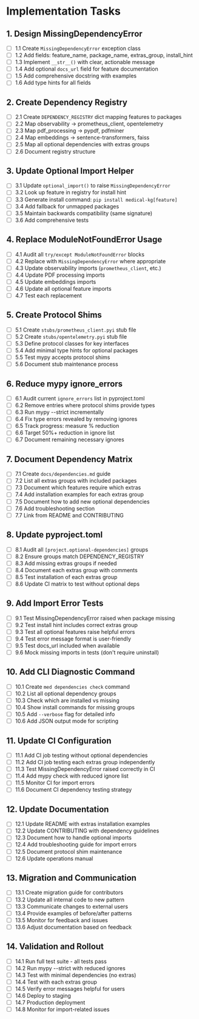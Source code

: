 # Implementation Tasks

## 1. Design MissingDependencyError

- [ ] 1.1 Create `MissingDependencyError` exception class
- [ ] 1.2 Add fields: feature_name, package_name, extras_group, install_hint
- [ ] 1.3 Implement `__str__()` with clear, actionable message
- [ ] 1.4 Add optional `docs_url` field for feature documentation
- [ ] 1.5 Add comprehensive docstring with examples
- [ ] 1.6 Add type hints for all fields

## 2. Create Dependency Registry

- [ ] 2.1 Create `DEPENDENCY_REGISTRY` dict mapping features to packages
- [ ] 2.2 Map observability → prometheus_client, opentelemetry
- [ ] 2.3 Map pdf_processing → pypdf, pdfminer
- [ ] 2.4 Map embeddings → sentence-transformers, faiss
- [ ] 2.5 Map all optional dependencies with extras groups
- [ ] 2.6 Document registry structure

## 3. Update Optional Import Helper

- [ ] 3.1 Update `optional_import()` to raise `MissingDependencyError`
- [ ] 3.2 Look up feature in registry for install hint
- [ ] 3.3 Generate install command: `pip install medical-kg[feature]`
- [ ] 3.4 Add fallback for unmapped packages
- [ ] 3.5 Maintain backwards compatibility (same signature)
- [ ] 3.6 Add comprehensive tests

## 4. Replace ModuleNotFoundError Usage

- [ ] 4.1 Audit all `try/except ModuleNotFoundError` blocks
- [ ] 4.2 Replace with `MissingDependencyError` where appropriate
- [ ] 4.3 Update observability imports (`prometheus_client`, etc.)
- [ ] 4.4 Update PDF processing imports
- [ ] 4.5 Update embeddings imports
- [ ] 4.6 Update all optional feature imports
- [ ] 4.7 Test each replacement

## 5. Create Protocol Shims

- [ ] 5.1 Create `stubs/prometheus_client.pyi` stub file
- [ ] 5.2 Create `stubs/opentelemetry.pyi` stub file
- [ ] 5.3 Define protocol classes for key interfaces
- [ ] 5.4 Add minimal type hints for optional packages
- [ ] 5.5 Test mypy accepts protocol shims
- [ ] 5.6 Document stub maintenance process

## 6. Reduce mypy ignore_errors

- [ ] 6.1 Audit current `ignore_errors` list in pyproject.toml
- [ ] 6.2 Remove entries where protocol shims provide types
- [ ] 6.3 Run mypy --strict incrementally
- [ ] 6.4 Fix type errors revealed by removing ignores
- [ ] 6.5 Track progress: measure % reduction
- [ ] 6.6 Target 50%+ reduction in ignore list
- [ ] 6.7 Document remaining necessary ignores

## 7. Document Dependency Matrix

- [ ] 7.1 Create `docs/dependencies.md` guide
- [ ] 7.2 List all extras groups with included packages
- [ ] 7.3 Document which features require which extras
- [ ] 7.4 Add installation examples for each extras group
- [ ] 7.5 Document how to add new optional dependencies
- [ ] 7.6 Add troubleshooting section
- [ ] 7.7 Link from README and CONTRIBUTING

## 8. Update pyproject.toml

- [ ] 8.1 Audit all `[project.optional-dependencies]` groups
- [ ] 8.2 Ensure groups match DEPENDENCY_REGISTRY
- [ ] 8.3 Add missing extras groups if needed
- [ ] 8.4 Document each extras group with comments
- [ ] 8.5 Test installation of each extras group
- [ ] 8.6 Update CI matrix to test without optional deps

## 9. Add Import Error Tests

- [ ] 9.1 Test MissingDependencyError raised when package missing
- [ ] 9.2 Test install hint includes correct extras group
- [ ] 9.3 Test all optional features raise helpful errors
- [ ] 9.4 Test error message format is user-friendly
- [ ] 9.5 Test docs_url included when available
- [ ] 9.6 Mock missing imports in tests (don't require uninstall)

## 10. Add CLI Diagnostic Command

- [ ] 10.1 Create `med dependencies check` command
- [ ] 10.2 List all optional dependency groups
- [ ] 10.3 Check which are installed vs missing
- [ ] 10.4 Show install commands for missing groups
- [ ] 10.5 Add `--verbose` flag for detailed info
- [ ] 10.6 Add JSON output mode for scripting

## 11. Update CI Configuration

- [ ] 11.1 Add CI job testing without optional dependencies
- [ ] 11.2 Add CI job testing each extras group independently
- [ ] 11.3 Test MissingDependencyError raised correctly in CI
- [ ] 11.4 Add mypy check with reduced ignore list
- [ ] 11.5 Monitor CI for import errors
- [ ] 11.6 Document CI dependency testing strategy

## 12. Update Documentation

- [ ] 12.1 Update README with extras installation examples
- [ ] 12.2 Update CONTRIBUTING with dependency guidelines
- [ ] 12.3 Document how to handle optional imports
- [ ] 12.4 Add troubleshooting guide for import errors
- [ ] 12.5 Document protocol shim maintenance
- [ ] 12.6 Update operations manual

## 13. Migration and Communication

- [ ] 13.1 Create migration guide for contributors
- [ ] 13.2 Update all internal code to new pattern
- [ ] 13.3 Communicate changes to external users
- [ ] 13.4 Provide examples of before/after patterns
- [ ] 13.5 Monitor for feedback and issues
- [ ] 13.6 Adjust documentation based on feedback

## 14. Validation and Rollout

- [ ] 14.1 Run full test suite - all tests pass
- [ ] 14.2 Run mypy --strict with reduced ignores
- [ ] 14.3 Test with minimal dependencies (no extras)
- [ ] 14.4 Test with each extras group
- [ ] 14.5 Verify error messages helpful for users
- [ ] 14.6 Deploy to staging
- [ ] 14.7 Production deployment
- [ ] 14.8 Monitor for import-related issues
